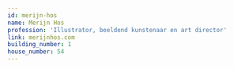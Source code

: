 ```yaml
---
id: merijn-hos
name: Merijn Hos
profession: 'Illustrator, beeldend kunstenaar en art director'
link: merijnhos.com
building_number: 1
house_number: 54
---
```


